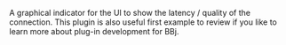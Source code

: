 A graphical indicator for the UI to show the latency / quality of the connection. This plugin is also useful first example to review if you like to learn more about plug-in development for BBj.

